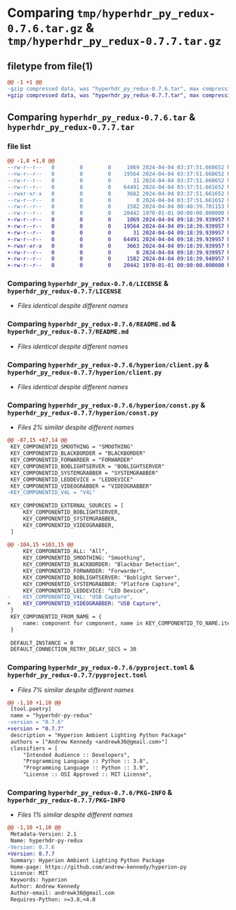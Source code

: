 # Comparing `tmp/hyperhdr_py_redux-0.7.6.tar.gz` & `tmp/hyperhdr_py_redux-0.7.7.tar.gz`

## filetype from file(1)

```diff
@@ -1 +1 @@
-gzip compressed data, was "hyperhdr_py_redux-0.7.6.tar", max compression
+gzip compressed data, was "hyperhdr_py_redux-0.7.7.tar", max compression
```

## Comparing `hyperhdr_py_redux-0.7.6.tar` & `hyperhdr_py_redux-0.7.7.tar`

### file list

```diff
@@ -1,8 +1,8 @@
--rw-r--r--   0        0        0     1069 2024-04-04 03:37:51.660652 hyperhdr_py_redux-0.7.6/LICENSE
--rw-r--r--   0        0        0    19564 2024-04-04 03:37:51.660652 hyperhdr_py_redux-0.7.6/README.md
--rw-r--r--   0        0        0       31 2024-04-04 03:37:51.660652 hyperhdr_py_redux-0.7.6/hyperion/__init__.py
--rw-r--r--   0        0        0    64491 2024-04-04 03:37:51.661652 hyperhdr_py_redux-0.7.6/hyperion/client.py
--rwxr-xr-x   0        0        0     3682 2024-04-04 03:37:51.661652 hyperhdr_py_redux-0.7.6/hyperion/const.py
--rw-r--r--   0        0        0        0 2024-04-04 03:37:51.661652 hyperhdr_py_redux-0.7.6/hyperion/py.typed
--rw-r--r--   0        0        0     1582 2024-04-04 08:40:39.701153 hyperhdr_py_redux-0.7.6/pyproject.toml
--rw-r--r--   0        0        0    20442 1970-01-01 00:00:00.000000 hyperhdr_py_redux-0.7.6/PKG-INFO
+-rw-r--r--   0        0        0     1069 2024-04-04 09:18:39.939957 hyperhdr_py_redux-0.7.7/LICENSE
+-rw-r--r--   0        0        0    19564 2024-04-04 09:18:39.939957 hyperhdr_py_redux-0.7.7/README.md
+-rw-r--r--   0        0        0       31 2024-04-04 09:18:39.939957 hyperhdr_py_redux-0.7.7/hyperion/__init__.py
+-rw-r--r--   0        0        0    64491 2024-04-04 09:18:39.939957 hyperhdr_py_redux-0.7.7/hyperion/client.py
+-rwxr-xr-x   0        0        0     3663 2024-04-04 09:18:39.939957 hyperhdr_py_redux-0.7.7/hyperion/const.py
+-rw-r--r--   0        0        0        0 2024-04-04 09:18:39.939957 hyperhdr_py_redux-0.7.7/hyperion/py.typed
+-rw-r--r--   0        0        0     1582 2024-04-04 09:18:39.940957 hyperhdr_py_redux-0.7.7/pyproject.toml
+-rw-r--r--   0        0        0    20442 1970-01-01 00:00:00.000000 hyperhdr_py_redux-0.7.7/PKG-INFO
```

### Comparing `hyperhdr_py_redux-0.7.6/LICENSE` & `hyperhdr_py_redux-0.7.7/LICENSE`

 * *Files identical despite different names*

### Comparing `hyperhdr_py_redux-0.7.6/README.md` & `hyperhdr_py_redux-0.7.7/README.md`

 * *Files identical despite different names*

### Comparing `hyperhdr_py_redux-0.7.6/hyperion/client.py` & `hyperhdr_py_redux-0.7.7/hyperion/client.py`

 * *Files identical despite different names*

### Comparing `hyperhdr_py_redux-0.7.6/hyperion/const.py` & `hyperhdr_py_redux-0.7.7/hyperion/const.py`

 * *Files 2% similar despite different names*

```diff
@@ -87,15 +87,14 @@
 KEY_COMPONENTID_SMOOTHING = "SMOOTHING"
 KEY_COMPONENTID_BLACKBORDER = "BLACKBORDER"
 KEY_COMPONENTID_FORWARDER = "FORWARDER"
 KEY_COMPONENTID_BOBLIGHTSERVER = "BOBLIGHTSERVER"
 KEY_COMPONENTID_SYSTEMGRABBER = "SYSTEMGRABBER"
 KEY_COMPONENTID_LEDDEVICE = "LEDDEVICE"
 KEY_COMPONENTID_VIDEOGRABBER = "VIDEOGRABBER"
-KEY_COMPONENTID_V4L = "V4L"
 
 KEY_COMPONENTID_EXTERNAL_SOURCES = [
     KEY_COMPONENTID_BOBLIGHTSERVER,
     KEY_COMPONENTID_SYSTEMGRABBER,
     KEY_COMPONENTID_VIDEOGRABBER,
 ]
 
@@ -104,15 +103,15 @@
     KEY_COMPONENTID_ALL: "All",
     KEY_COMPONENTID_SMOOTHING: "Smoothing",
     KEY_COMPONENTID_BLACKBORDER: "Blackbar Detection",
     KEY_COMPONENTID_FORWARDER: "Forwarder",
     KEY_COMPONENTID_BOBLIGHTSERVER: "Boblight Server",
     KEY_COMPONENTID_SYSTEMGRABBER: "Platform Capture",
     KEY_COMPONENTID_LEDDEVICE: "LED Device",
-    KEY_COMPONENTID_V4L: "USB Capture",
+    KEY_COMPONENTID_VIDEOGRABBER: "USB Capture",
 }
 KEY_COMPONENTID_FROM_NAME = {
     name: component for component, name in KEY_COMPONENTID_TO_NAME.items()
 }
 
 DEFAULT_INSTANCE = 0
 DEFAULT_CONNECTION_RETRY_DELAY_SECS = 30
```

### Comparing `hyperhdr_py_redux-0.7.6/pyproject.toml` & `hyperhdr_py_redux-0.7.7/pyproject.toml`

 * *Files 7% similar despite different names*

```diff
@@ -1,10 +1,10 @@
 [tool.poetry]
 name = "hyperhdr-py-redux"
-version = "0.7.6"
+version = "0.7.7"
 description = "Hyperion Ambient Lighting Python Package"
 authors = ["Andrew Kennedy <andrewk36@gmail.com>"]
 classifiers = [
     "Intended Audience :: Developers",
     "Programming Language :: Python :: 3.8",
     "Programming Language :: Python :: 3.9",
     "License :: OSI Approved :: MIT License",
```

### Comparing `hyperhdr_py_redux-0.7.6/PKG-INFO` & `hyperhdr_py_redux-0.7.7/PKG-INFO`

 * *Files 1% similar despite different names*

```diff
@@ -1,10 +1,10 @@
 Metadata-Version: 2.1
 Name: hyperhdr-py-redux
-Version: 0.7.6
+Version: 0.7.7
 Summary: Hyperion Ambient Lighting Python Package
 Home-page: https://github.com/andrew-kennedy/hyperion-py
 License: MIT
 Keywords: hyperion
 Author: Andrew Kennedy
 Author-email: andrewk36@gmail.com
 Requires-Python: >=3.8,<4.0
```


